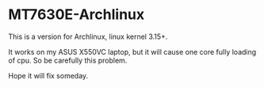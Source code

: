 MT7630E-Archlinux
=================

This is a version for Archlinux, linux kernel 3.15+.

It works on my ASUS X550VC laptop, but it will cause one core fully loading of cpu.
So be carefully this problem.

Hope it will fix someday.
